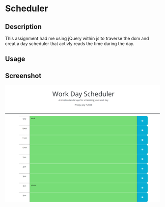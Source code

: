 # Scheduler

## Description
This assignment had me using jQuery within js to traverse the dom and creat a day scheduler that activly reads the time during the day. 

## Usage



## Screenshot

![Screenshot](127.0.0.1_5500_index.html%20(1).png)